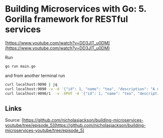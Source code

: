 # Building Microservices with Go: 5. Gorilla framework for RESTful services

[https://www.youtube.com/watch?v=DD3JlT_u0DM](https://www.youtube.com/watch?v=DD3JlT_u0DM)

Run

```bash
go run main.go
```

and from another terminal run

```bash
curl localhost:9090 | jq
curl localhost:9090 -v -d '{"id": 1, "name": "tea", "description": "A nice cup of tea."}'
curl localhost:9090/1  -v -XPUT -d '{"id": 1, "name": "tea", "description": "A nice cup of tea5."}'
```

## Links

Source: [https://github.com/nicholasjackson/building-microservices-youtube/tree/episode_5](https://github.com/nicholasjackson/building-microservices-youtube/tree/episode_5)
